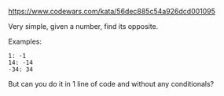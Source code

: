 https://www.codewars.com/kata/56dec885c54a926dcd001095

Very simple, given a number, find its opposite.

Examples:
```
1: -1
14: -14
-34: 34
```

But can you do it in 1 line of code and without any conditionals?
